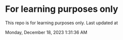 # For learning purposes only
This repo is for learning purposes only.
Last updated at

Monday, December 18, 2023 1:31:36 AM

